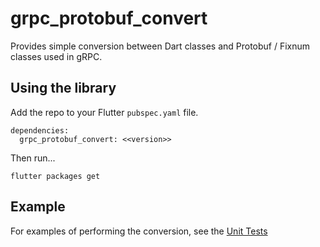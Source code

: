 # grpc_protobuf_convert

Provides simple conversion between Dart classes and Protobuf / Fixnum classes used in gRPC.

## Using the library

Add the repo to your Flutter `pubspec.yaml` file.

```
dependencies:
  grpc_protobuf_convert: <<version>> 
```

Then run...
```
flutter packages get
```


## Example

For examples of performing the conversion, see the [Unit Tests](https://github.com/peiffer-innovations/grpc_protobuf_convert/blob/main/test/grpc_protobuf_convert_test.dart)